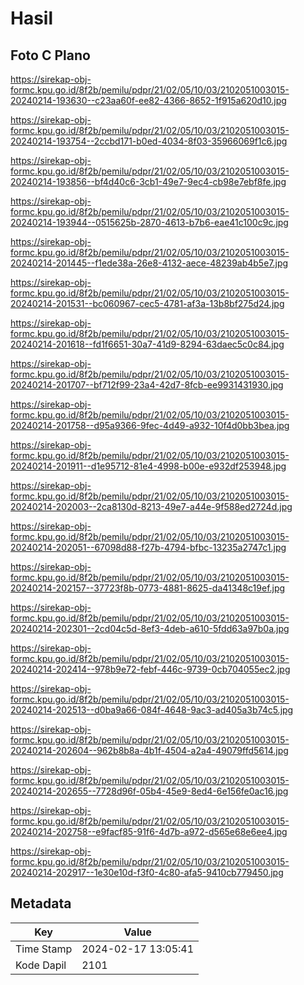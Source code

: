 # Hasil

## Foto C Plano

https://sirekap-obj-formc.kpu.go.id/8f2b/pemilu/pdpr/21/02/05/10/03/2102051003015-20240214-193630--c23aa60f-ee82-4366-8652-1f915a620d10.jpg

https://sirekap-obj-formc.kpu.go.id/8f2b/pemilu/pdpr/21/02/05/10/03/2102051003015-20240214-193754--2ccbd171-b0ed-4034-8f03-35966069f1c6.jpg

https://sirekap-obj-formc.kpu.go.id/8f2b/pemilu/pdpr/21/02/05/10/03/2102051003015-20240214-193856--bf4d40c6-3cb1-49e7-9ec4-cb98e7ebf8fe.jpg

https://sirekap-obj-formc.kpu.go.id/8f2b/pemilu/pdpr/21/02/05/10/03/2102051003015-20240214-193944--0515625b-2870-4613-b7b6-eae41c100c9c.jpg

https://sirekap-obj-formc.kpu.go.id/8f2b/pemilu/pdpr/21/02/05/10/03/2102051003015-20240214-201445--f1ede38a-26e8-4132-aece-48239ab4b5e7.jpg

https://sirekap-obj-formc.kpu.go.id/8f2b/pemilu/pdpr/21/02/05/10/03/2102051003015-20240214-201531--bc060967-cec5-4781-af3a-13b8bf275d24.jpg

https://sirekap-obj-formc.kpu.go.id/8f2b/pemilu/pdpr/21/02/05/10/03/2102051003015-20240214-201618--fd1f6651-30a7-41d9-8294-63daec5c0c84.jpg

https://sirekap-obj-formc.kpu.go.id/8f2b/pemilu/pdpr/21/02/05/10/03/2102051003015-20240214-201707--bf712f99-23a4-42d7-8fcb-ee9931431930.jpg

https://sirekap-obj-formc.kpu.go.id/8f2b/pemilu/pdpr/21/02/05/10/03/2102051003015-20240214-201758--d95a9366-9fec-4d49-a932-10f4d0bb3bea.jpg

https://sirekap-obj-formc.kpu.go.id/8f2b/pemilu/pdpr/21/02/05/10/03/2102051003015-20240214-201911--d1e95712-81e4-4998-b00e-e932df253948.jpg

https://sirekap-obj-formc.kpu.go.id/8f2b/pemilu/pdpr/21/02/05/10/03/2102051003015-20240214-202003--2ca8130d-8213-49e7-a44e-9f588ed2724d.jpg

https://sirekap-obj-formc.kpu.go.id/8f2b/pemilu/pdpr/21/02/05/10/03/2102051003015-20240214-202051--67098d88-f27b-4794-bfbc-13235a2747c1.jpg

https://sirekap-obj-formc.kpu.go.id/8f2b/pemilu/pdpr/21/02/05/10/03/2102051003015-20240214-202157--37723f8b-0773-4881-8625-da41348c19ef.jpg

https://sirekap-obj-formc.kpu.go.id/8f2b/pemilu/pdpr/21/02/05/10/03/2102051003015-20240214-202301--2cd04c5d-8ef3-4deb-a610-5fdd63a97b0a.jpg

https://sirekap-obj-formc.kpu.go.id/8f2b/pemilu/pdpr/21/02/05/10/03/2102051003015-20240214-202414--978b9e72-febf-446c-9739-0cb704055ec2.jpg

https://sirekap-obj-formc.kpu.go.id/8f2b/pemilu/pdpr/21/02/05/10/03/2102051003015-20240214-202513--d0ba9a66-084f-4648-9ac3-ad405a3b74c5.jpg

https://sirekap-obj-formc.kpu.go.id/8f2b/pemilu/pdpr/21/02/05/10/03/2102051003015-20240214-202604--962b8b8a-4b1f-4504-a2a4-49079ffd5614.jpg

https://sirekap-obj-formc.kpu.go.id/8f2b/pemilu/pdpr/21/02/05/10/03/2102051003015-20240214-202655--7728d96f-05b4-45e9-8ed4-6e156fe0ac16.jpg

https://sirekap-obj-formc.kpu.go.id/8f2b/pemilu/pdpr/21/02/05/10/03/2102051003015-20240214-202758--e9facf85-91f6-4d7b-a972-d565e68e6ee4.jpg

https://sirekap-obj-formc.kpu.go.id/8f2b/pemilu/pdpr/21/02/05/10/03/2102051003015-20240214-202917--1e30e10d-f3f0-4c80-afa5-9410cb779450.jpg


## Metadata

| Key        | Value               |
| ---------- | ------------------- |
| Time Stamp | 2024-02-17 13:05:41 |
| Kode Dapil | 2101                |



